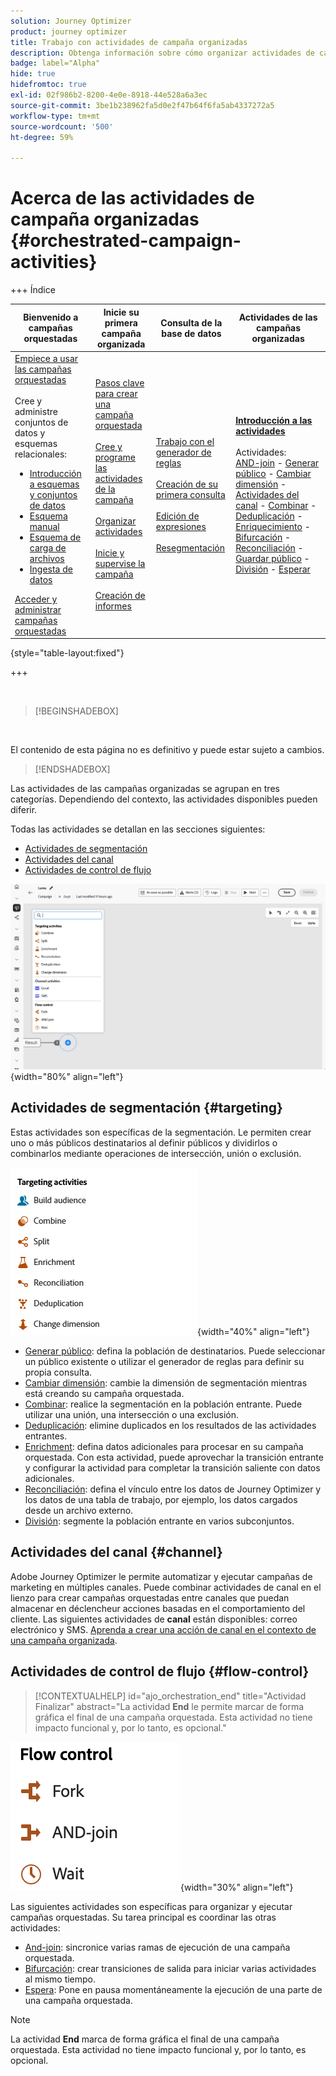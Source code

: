 ```yaml
---
solution: Journey Optimizer
product: journey optimizer
title: Trabajo con actividades de campaña organizadas
description: Obtenga información sobre cómo organizar actividades de campaña
badge: label="Alpha"
hide: true
hidefromtoc: true
exl-id: 02f986b2-8200-4e0e-8918-44e528a6a3ec
source-git-commit: 3be1b238962fa5d0e2f47b64f6fa5ab4337272a5
workflow-type: tm+mt
source-wordcount: '500'
ht-degree: 59%

---
```


# Acerca de las actividades de campaña organizadas {#orchestrated-campaign-activities}


+++ Índice

| Bienvenido a campañas orquestadas | Inicie su primera campaña organizada | Consulta de la base de datos | Actividades de las campañas organizadas |
|---|---|---|---|
| [Empiece a usar las campañas orquestadas](../gs-orchestrated-campaigns.md)<br/><br/>Cree y administre conjuntos de datos y esquemas relacionales:</br> <ul><li>[Introducción a esquemas y conjuntos de datos](../gs-schemas.md)</li><li>[Esquema manual](../manual-schema.md)</li><li>[Esquema de carga de archivos](../file-upload-schema.md)</li><li>[Ingesta de datos](../ingest-data.md)</li></ul>[Acceder y administrar campañas orquestadas](../access-manage-orchestrated-campaigns.md) | [Pasos clave para crear una campaña orquestada](../gs-campaign-creation.md)<br/><br/>[Cree y programe las actividades de la campaña](../create-orchestrated-campaign.md)<br/><br/>[Organizar actividades](../orchestrate-activities.md)<br/><br/>[Inicie y supervise la campaña](../start-monitor-campaigns.md)<br/><br/>[Creación de informes](../reporting-campaigns.md) | [Trabajo con el generador de reglas](../orchestrated-rule-builder.md)<br/><br/>[Creación de su primera consulta](../build-query.md)<br/><br/>[Edición de expresiones](../edit-expressions.md)<br/><br/>[Resegmentación](../retarget.md) | <b>[Introducción a las actividades](about-activities.md)</b><br/><br/>Actividades:<br/>[AND-join](and-join.md) - [Generar público](build-audience.md) - [Cambiar dimensión](change-dimension.md) - [Actividades del canal](channels.md) - [Combinar](combine.md) - [Deduplicación](deduplication.md) - [Enriquecimiento](enrichment.md) - [Bifurcación](fork.md) - [Reconciliación](reconciliation.md) - [Guardar público](save-audience.md) - [División](split.md) - [Esperar](wait.md) |

{style="table-layout:fixed"}

+++

<br/>

>[!BEGINSHADEBOX]

</br>

El contenido de esta página no es definitivo y puede estar sujeto a cambios.

>[!ENDSHADEBOX]

Las actividades de las campañas organizadas se agrupan en tres categorías. Dependiendo del contexto, las actividades disponibles pueden diferir.

Todas las actividades se detallan en las secciones siguientes:

* [Actividades de segmentación](#targeting)
* [Actividades del canal](#channel)
* [Actividades de control de flujo](#flow-control)

![Lista de actividades disponibles en el lienzo](../assets/orchestrated-activities.png){width="80%" align="left"}

## Actividades de segmentación {#targeting}

Estas actividades son específicas de la segmentación. Le permiten crear uno o más públicos destinatarios al definir públicos y dividirlos o combinarlos mediante operaciones de intersección, unión o exclusión.

![Lista de actividades de segmentación](../assets/targeting-activities.png){width="40%" align="left"}

* [Generar público](build-audience.md): defina la población de destinatarios. Puede seleccionar un público existente o utilizar el generador de reglas para definir su propia consulta.
* [Cambiar dimensión](change-dimension.md): cambie la dimensión de segmentación mientras está creando su campaña orquestada.
* [Combinar](combine.md): realice la segmentación en la población entrante. Puede utilizar una unión, una intersección o una exclusión.
* [Deduplicación](deduplication.md): elimine duplicados en los resultados de las actividades entrantes.
* [Enrichment](enrichment.md): defina datos adicionales para procesar en su campaña orquestada. Con esta actividad, puede aprovechar la transición entrante y configurar la actividad para completar la transición saliente con datos adicionales.
* [Reconciliación](reconciliation.md): defina el vínculo entre los datos de Journey Optimizer y los datos de una tabla de trabajo, por ejemplo, los datos cargados desde un archivo externo.
* [División](split.md): segmente la población entrante en varios subconjuntos.

## Actividades del canal {#channel}

Adobe Journey Optimizer le permite automatizar y ejecutar campañas de marketing en múltiples canales. Puede combinar actividades de canal en el lienzo para crear campañas orquestadas entre canales que puedan almacenar en déclencheur acciones basadas en el comportamiento del cliente. Las siguientes actividades de **canal** están disponibles: correo electrónico y SMS. [Aprenda a crear una acción de canal en el contexto de una campaña organizada](channels.md).

## Actividades de control de flujo {#flow-control}

>[!CONTEXTUALHELP]
>id="ajo_orchestration_end"
>title="Actividad Finalizar"
>abstract="La actividad **End** le permite marcar de forma gráfica el final de una campaña orquestada. Esta actividad no tiene impacto funcional y, por lo tanto, es opcional."

![Lista de actividades de control de flujo](../assets/flow-control-activities.png){width="30%" align="left"}

Las siguientes actividades son específicas para organizar y ejecutar campañas orquestadas. Su tarea principal es coordinar las otras actividades:

* [And-join](and-join.md): sincronice varias ramas de ejecución de una campaña orquestada.
* [Bifurcación](fork.md): crear transiciones de salida para iniciar varias actividades al mismo tiempo.
* [Espera](wait.md): Pone en pausa momentáneamente la ejecución de una parte de una campaña orquestada.
  <!--* [Test](test.md): Enable transitions based on specified conditions.-->

>[!NOTE]
>La actividad **End** marca de forma gráfica el final de una campaña orquestada. Esta actividad no tiene impacto funcional y, por lo tanto, es opcional.
